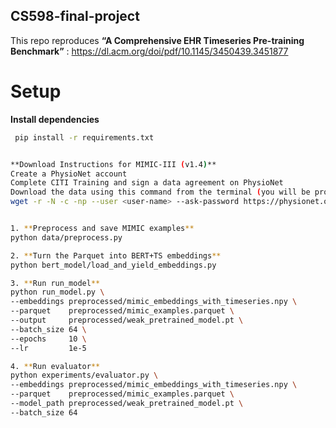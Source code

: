 ## CS598-final-project

This repo reproduces **“A Comprehensive EHR Timeseries Pre-training Benchmark”** : https://dl.acm.org/doi/pdf/10.1145/3450439.3451877

# Setup

**Install dependencies**  
  ```bash
   pip install -r requirements.txt


**Download Instructions for MIMIC-III (v1.4)**
Create a PhysioNet account
Complete CITI Training and sign a data agreement on PhysioNet
Download the data using this command from the terminal (you will be prompted for your PhysioNet password):
wget -r -N -c -np --user <user-name> --ask-password https://physionet.org/files/mimiciii/1.4/ 


1. **Preprocess and save MIMIC examples**
python data/preprocess.py

2. **Turn the Parquet into BERT+TS embeddings**
python bert_model/load_and_yield_embeddings.py

3. **Run run_model**
python run_model.py \
  --embeddings preprocessed/mimic_embeddings_with_timeseries.npy \
  --parquet    preprocessed/mimic_examples.parquet \
  --output     preprocessed/weak_pretrained_model.pt \
  --batch_size 64 \
  --epochs     10 \
  --lr         1e-5

4. **Run evaluator**
python experiments/evaluator.py \
  --embeddings preprocessed/mimic_embeddings_with_timeseries.npy \
  --parquet    preprocessed/mimic_examples.parquet \
  --model_path preprocessed/weak_pretrained_model.pt \
  --batch_size 64
